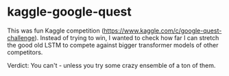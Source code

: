 # kaggle-google-quest

This was fun Kaggle competition (https://www.kaggle.com/c/google-quest-challenge). 
Instead of trying to win, I wanted to check how far I can stretch the good old LSTM to compete
against bigger transformer models of other competitors.

Verdict: You can't - unless you try some crazy ensemble of a ton of them.
